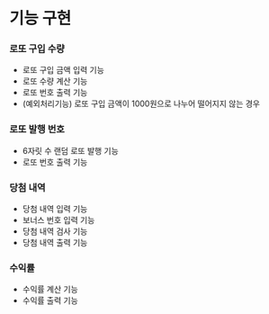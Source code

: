 # 기능 구현
### 로또 구입 수량
- 로또 구입 금액 입력 기능
- 로또 수량 계산 기능
- 로또 번호 출력 기능
- (예외처리기능) 로또 구입 금액이 1000원으로 나누어 떨어지지 않는 경우
### 로또 발행 번호
- 6자릿 수 랜덤 로또 발행 기능
- 로또 번호 출력 기능
### 당첨 내역
- 당첨 내역 입력 기능
- 보너스 번호 입력 기능
- 당첨 내역 검사 기능
- 당첨 내역 출력 기능
### 수익률
- 수익률 계산 기능
- 수익률 출력 기능